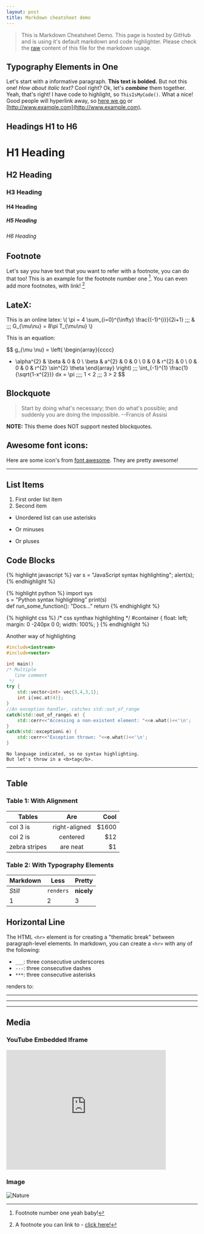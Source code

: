 ```yaml
---
layout: post
title: Markdown cheatsheet demo
---
```


> This is Markdown Cheatsheet Demo. This page is hosted by GitHub and is using it's default markdown and code highlighter.
Please check the [raw](https://raw.githubusercontent.com/rmanak/rmanak.github.io/master/_posts/2016-05-06-markdown-cheatsheet.md) 
content of this file for the markdown usage.

## Typography Elements in One

Let's start with a informative paragraph. **This text is bolded.** But not this one! _How about italic text?_ 
Cool right? Ok, let's **_combine_** them together. Yeah, 
that's right! I have code to highlight, so `ThisIsMyCode()`. 
What a nice! Good people will hyperlink away, so [here we go](#) or [http://www.example.com](http://www.example.com).


## Headings H1 to H6

# H1 Heading

## H2 Heading

### H3 Heading

#### H4 Heading

##### H5 Heading

###### H6 Heading

<div class="divider"></div>

## Footnote

Let's say you have text that you want to refer with a footnote, you can do that too! 
This is an example for the footnote number one [^1]. You can even add more footnotes, with link! [^2]

<div class="divider"></div>

## LateX:

This is an online latex: \\(  \pi = 4 \sum_{i=0}^{\infty} \frac{(-1)^{i}}{2i+1} \;\;\; \& \;\;\; G_{\mu\nu} = 8\pi T_{\mu\nu}   \\)

This is an equation:

$$
g_{\mu \nu} =  \left( \begin{array}{cccc}
- \alpha^{2} & \beta &  0  & 0 \\
\beta & a^{2} & 0 & 0 \\
0 & 0 & r^{2}  & 0 \\
0 & 0 & 0 & r^{2} \sin^{2} \theta
\end{array} \right) \;\;\;
\int_{-1}^{1} \frac{1}{\sqrt{1-x^{2}}} dx = \pi \;\;\;\;
1 < 2 \;\;\; 3 > 2
$$

## Blockquote

> Start by doing what's necessary; then do what's possible; and suddenly you are doing the impossible. --Francis of Assisi

**NOTE:** This theme does NOT support nested blockquotes.

## Awesome font icons: 

Here are some icon's from [font awesome](https://fortawesome.github.io/Font-Awesome/icons/). They are pretty awesome! 

<i class="fa fa-facebook"></i>
<i class="fa fa-instagram"></i>
<i class="fa fa-github"></i>

***

## List Items

1. First order list item
2. Second item

* Unordered list can use asterisks
- Or minuses
+ Or pluses

<div class="divider"></div>

## Code Blocks

{% highlight javascript %}
var s = "JavaScript syntax highlighting";
alert(s);
{% endhighlight %}

{% highlight python %}
import sys  
s = "Python syntax highlighting"
print(s)  
def run_some_function():
    "Docs..."
    return
{% endhighlight %}

{% highlight css %}
/* css synthax highlighting */ 
#container {
    float: left;
    margin: 0 -240px 0 0;
    width: 100%;
}
{% endhighlight %}


Another way of highlighting

``` c++
#include<iostream>
#include<vector>

int main()
/* Multiple
   line comment
 */
try {
    std::vector<int> vec{3,4,3,1};
    int i{vec.at(4)};
}
//An exception handler, catches std::out_of_range
catch(std::out_of_range& e) {
    std::cerr<<"Accessing a non-existent element: "<<e.what()<<'\n';
}
catch(std::exception& e) {
    std::cerr<<"Exception thrown: "<<e.what()<<'\n';
}
```

```
No language indicated, so no syntax highlighting.
But let's throw in a <b>tag</b>.
```

***

## Table

### Table 1: With Alignment

| Tables        | Are           | Cool  |
| ------------- |:-------------:| -----:|
| col 3 is      | right-aligned | $1600 |
| col 2 is      | centered      |   $12 |
| zebra stripes | are neat      |    $1 |

### Table 2: With Typography Elements

Markdown | Less | Pretty
--- | --- | ---
*Still* | `renders` | **nicely**
1 | 2 | 3

<div class="divider"></div>

## Horizontal Line

The HTML `<hr>` element is for creating a "thematic break" between paragraph-level elements. In markdown, you can create a `<hr>` with any of the following:

* `___`: three consecutive underscores
* `---`: three consecutive dashes
* `***`: three consecutive asterisks

renders to:

___

---

***

<div class="divider"></div>

## Media

### YouTube Embedded Iframe

<iframe width="420" height="315" src="https://www.youtube.com/embed/nN6QuNqmAwk" frameborder="0" allowfullscreen></iframe>

### Image

![Nature](https://encrypted-tbn2.gstatic.com/images?q=tbn:ANd9GcSn8cwf82ee9tfml4Wx-tsM5AUavJ_DRHIiXXE4RejRp0RF2L7f6g)

[^1]: Footnote number one yeah baby!

[^2]: A footnote you can link to - [click here!](#)


